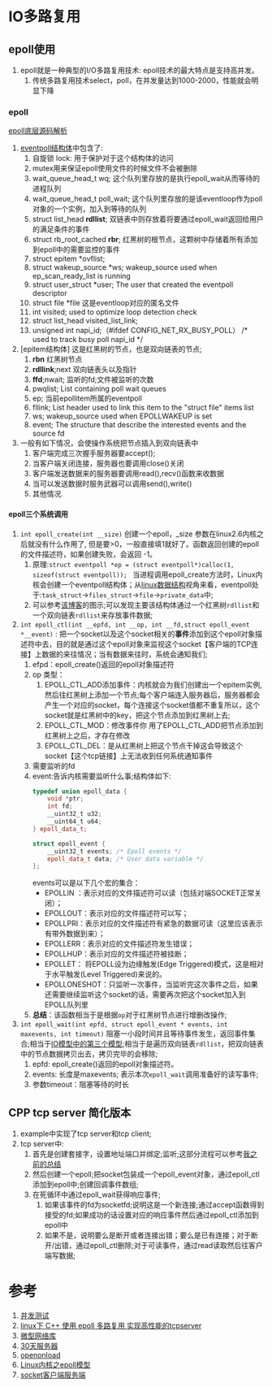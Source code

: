 <!--
 * @Author: tylerytr
 * @Date: 2023-08-20 22:41:46
 * @LastEditors: tylerytr
 * @LastEditTime: 2023-08-21 15:48:48
 * @FilePath: /CPP_example/cpp_server_example/IO_multiplexing_example/README.md
 * Email:601576661@qq.com
 * Copyright (c) 2023 by tyleryin, All Rights Reserved. 
-->
# IO多路复用

## epoll使用
1. epoll就是一种典型的I/O多路复用技术: epoll技术的最大特点是支持高并发。
   1. 传统多路复用技术select，poll，在并发量达到1000-2000，性能就会明显下降
### epoll
[epoll底层源码解析](https://www.cnblogs.com/mysky007/p/12284842.html)
1. [eventpoll结构体](https://www.cnblogs.com/mysky007/p/12284842.html)中包含了:
   1. 自旋锁 lock: 用于保护对于这个结构体的访问
   2. mutex用来保证epoll使用文件的时候文件不会被删除
   3. wait_queue_head_t wq; 这个队列里存放的是执行epoll_wait从而等待的进程队列
   4. wait_queue_head_t poll_wait; 这个队列里存放的是该eventloop作为poll对象的一个实例，加入到等待的队列
   5. struct list_head **rdllist**; 双链表中则存放着将要通过epoll_wait返回给用户的满足条件的事件
   6. struct rb_root_cached **rbr**; 红黑树的根节点，这颗树中存储着所有添加到epoll中的需要监控的事件
   7. struct epitem *ovflist; 
   8. struct wakeup_source *ws; wakeup_source used when ep_scan_ready_list is running
   9. struct user_struct *user; The user that created the eventpoll descriptor
   10. struct file *file 这是eventloop对应的匿名文件
   11. int visited; used to optimize loop detection check 
   12. struct list_head visited_list_link;
   13. unsigned int napi_id;（#ifdef CONFIG_NET_RX_BUSY_POLL） /* used to track busy poll napi_id */
2. [epitem结构体] 这是红黑树的节点，也是双向链表的节点;
    1. **rbn** 红黑树节点
    2. **rdllink**;next 双向链表头以及指针
    3. **ffd**;nwait; 监听的fd;文件被监听的次数
    4. pwqlist; List containing poll wait queues
    5. ep; 当前epollitem所属的eventpoll
    6. fllink;  List header used to link this item to the "struct file" items list
    7. ws; wakeup_source used when EPOLLWAKEUP is set
    8. event; The structure that describe the interested events and the source fd
3. 一般有如下情况，会使操作系统把节点插入到双向链表中
   1. 客户端完成三次握手服务器要accept();
   2. 当客户端关闭连接，服务器也要调用close()关闭
   3. 客户端发送数据来的服务器要调用read(),recv()函数来收数据
   4. 当可以发送数据时服务武器可以调用send(),write()
   5. 其他情况.


#### epoll三个系统调用
1. `int epoll_create(int __size)` 创建一个epoll，_size 参数在linux2.6内核之后就没有什么作用了, 但是要>0，一般直接填1就好了。函数返回创建的epoll的文件描述符，如果创建失败，会返回 -1。
   1. 原理:`struct eventpoll *ep = (struct eventpoll*)calloc(1, sizeof(struct eventpoll)); ` 当进程调用epoll_create方法时，Linux内核会创建一个eventpoll结构体；从[linux数据结构](http://www.embeddedlinux.org.cn/linuxkernel/ds/ds.html)视角来看，eventpoll处于:`task_struct`->`files_struct`->`file`->`private_data`中; 
    2. 可以参考[该博客](https://blog.csdn.net/baidu_41388533/article/details/110134366)的图示;可以发现主要该结构体通过一个红黑树`rdllist`和一个双向链表`rdllist`来存放事件数据;
2. `int epoll_ctl(int __epfd, int __op, int __fd,struct epoll_event *__event)` : 把一个socket以及这个socket相关的**事件**添加到这个epoll对象描述符中去，目的就是通过这个epoll对象来监视这个socket【客户端的TCP连接】上数据的来往情况；当有数据来往时，系统会通知我们;
   1. efpd：epoll_create()返回的epoll对象描述符
   2. op 类型：
      1. EPOLL_CTL_ADD添加事件：内核就会为我们创建出一个epitem实例,然后往红黑树上添加一个节点;每个客户端连入服务器后，服务器都会产生一个对应的socket，每个连接这个socket值都不重复所以，这个socket就是红黑树中的key，把这个节点添加到红黑树上去;
      2. EPOLL_CTL_MOD：修改事件你 用了EPOLL_CTL_ADD把节点添加到红黑树上之后，才存在修改
      3. EPOLL_CTL_DEL：是从红黑树上把这个节点干掉这会导致这个socket【这个tcp链接】上无法收到任何系统通知事件
   3. 需要监听的fd
   4. event:告诉内核需要监听什么事;结构体如下:
      ```c++
      typedef union epoll_data {
          void *ptr;
          int fd;
          __uint32_t u32;
          __uint64_t u64;
      } epoll_data_t;

      struct epoll_event {
          __uint32_t events; /* Epoll events */
          epoll_data_t data; /* User data variable */
      };
      ```
      events可以是以下几个宏的集合：
        - EPOLLIN ：表示对应的文件描述符可以读（包括对端SOCKET正常关闭）；
        - EPOLLOUT：表示对应的文件描述符可以写；
        - EPOLLPRI：表示对应的文件描述符有紧急的数据可读（这里应该表示有带外数据到来）；
        - EPOLLERR：表示对应的文件描述符发生错误；
        - EPOLLHUP：表示对应的文件描述符被挂断；
        - EPOLLET： 将EPOLL设为边缘触发(Edge Triggered)模式，这是相对于水平触发(Level Triggered)来说的。
        - EPOLLONESHOT：只监听一次事件，当监听完这次事件之后，如果还需要继续监听这个socket的话，需要再次把这个socket加入到EPOLL队列里
    5. **总结**：该函数相当于是根据`op`对于红黑树节点进行增删改操作;
3. `int epoll_wait(int epfd, struct epoll_event * events, int maxevents, int timeout)` 阻塞一小段时间并且等待事件发生，返回事件集合;相当于[IO模型中的第三个模型](https://segmentfault.com/a/1190000039898780#item-3);相当于是遍历双向链表`rdllist`，把双向链表中的节点数据拷贝出去，拷贝完毕的会移除;
   1. epfd: epoll_create()返回的epoll对象描述符。
   2. events: 长度是maxevents;  表示本次`epoll_wait`调用准备好的读写事件;
   3. 参数timeout：阻塞等待的时长


## CPP tcp server 简化版本
1. example中实现了tcp server和tcp client;
2. tcp server中: 
   1. 首先是创建套接字，设置地址端口并绑定;监听;这部分流程可以参考[我之前的总结](https://tyler-ytr.github.io/2022/10/19/socket-learning/#%E6%9C%8D%E5%8A%A1%E7%AB%AF)
   2. 然后创建一个epoll;把socket包装成一个epoll_event对象，通过epoll_ctl添加到epoll中;创建回调事件数组;
   3. 在死循环中通过epoll_wait获得响应事件;
      1. 如果该事件的fd为socketfd;说明这是一个新连接;通过accept函数得到接受的fd;如果成功的话设置对应的响应事件然后通过epoll_ctl添加到epoll中
      2. 如果不是，说明要么是断开或者连接出错；要么是已有连接；对于断开/出错，通过epoll_ctl删除;对于可读事件，通过read读取然后往客户端写数据;


# 参考
1. [并发测试](https://github.com/wangbojing/c1000k_test/blob/master/client.c)
2. [linux下 C++ 使用 epoll 多路复用 实现高性能的tcpserver](https://juejin.cn/post/6936836371352911902)
3. [微型网络库](https://zhuanlan.zhihu.com/p/597876632)
4. [30天服务器](https://github.com/yuesong-feng/30dayMakeCppServer)
5. [openonload](https://github.com/Xilinx-CNS/onload)
6. [Linux内核之epoll模型](https://github.com/0voice/linux_kernel_wiki/blob/main/%E6%96%87%E7%AB%A0/%E7%BD%91%E7%BB%9C%E5%8D%8F%E8%AE%AE%E6%A0%88/Linux%E5%86%85%E6%A0%B8%E4%B9%8Bepoll%E6%A8%A1%E5%9E%8B.md)
7. [socket客户端服务端](https://blog.csdn.net/abcd552191868/article/details/122398762)

